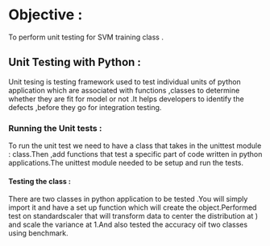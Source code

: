 
  <h1><strong>Objective : </strong></h1>
      <p>To perform unit testing for SVM training class .</p> 


<h2>Unit Testing with Python : </h2>

 
  <p>Unit tesing is testing framework used to test individual units of python application which are associated with functions ,classes  to determine whether they are fit for model or not .It helps developers to identify the defects ,before they go for integration testing.</p>
                            
<h3>Running the Unit tests : </h3>

 <p>  To run the unit test we need to have a  class that takes in the unittest module : class.Then ,add functions that test a specific part of code written in python applications.The unittest module needed to be setup and run the tests. </p>
         
       
  <h4>Testing the class  : </h4>
                      <p> There are two classes in python application to be tested .You will simply import it and have a set up function which will create the object.Performed test on standardscaler that will transform data to center the distribution at ) and scale the variance at 1.And also tested the accuracy oif two classes using benchmark.</p>

 
